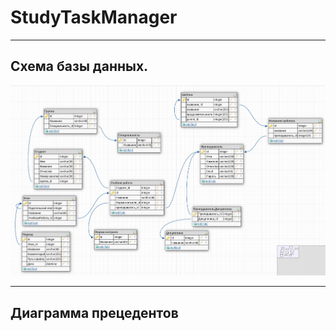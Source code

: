 # StudyTaskManager
___
## Схема базы данных.
![](images/SchemeDB.png)

___
## Диаграмма прецедентов
